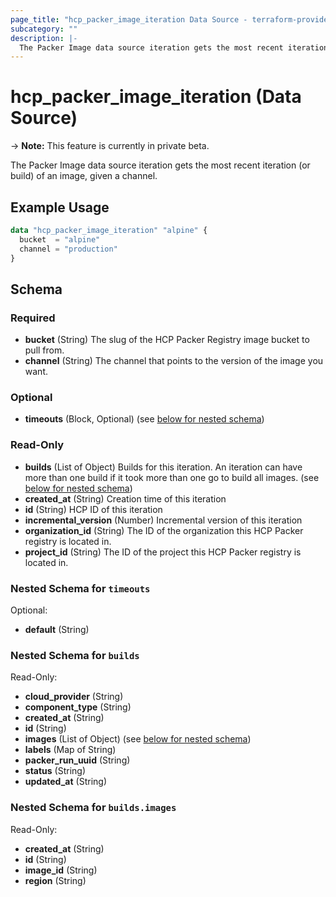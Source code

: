```yaml
---
page_title: "hcp_packer_image_iteration Data Source - terraform-provider-hcp"
subcategory: ""
description: |-
  The Packer Image data source iteration gets the most recent iteration (or build) of an image, given a channel.
---
```


# hcp_packer_image_iteration (Data Source)

-> **Note:** This feature is currently in private beta.

The Packer Image data source iteration gets the most recent iteration (or build) of an image, given a channel.

## Example Usage

```terraform
data "hcp_packer_image_iteration" "alpine" {
  bucket  = "alpine"
  channel = "production"
}
```

<!-- schema generated by tfplugindocs -->
## Schema

### Required

- **bucket** (String) The slug of the HCP Packer Registry image bucket to pull from.
- **channel** (String) The channel that points to the version of the image you want.

### Optional

- **timeouts** (Block, Optional) (see [below for nested schema](#nestedblock--timeouts))

### Read-Only

- **builds** (List of Object) Builds for this iteration. An iteration can have more than one build if it took more than one go to build all images. (see [below for nested schema](#nestedatt--builds))
- **created_at** (String) Creation time of this iteration
- **id** (String) HCP ID of this iteration
- **incremental_version** (Number) Incremental version of this iteration
- **organization_id** (String) The ID of the organization this HCP Packer registry is located in.
- **project_id** (String) The ID of the project this HCP Packer registry is located in.

<a id="nestedblock--timeouts"></a>
### Nested Schema for `timeouts`

Optional:

- **default** (String)


<a id="nestedatt--builds"></a>
### Nested Schema for `builds`

Read-Only:

- **cloud_provider** (String)
- **component_type** (String)
- **created_at** (String)
- **id** (String)
- **images** (List of Object) (see [below for nested schema](#nestedobjatt--builds--images))
- **labels** (Map of String)
- **packer_run_uuid** (String)
- **status** (String)
- **updated_at** (String)

<a id="nestedobjatt--builds--images"></a>
### Nested Schema for `builds.images`

Read-Only:

- **created_at** (String)
- **id** (String)
- **image_id** (String)
- **region** (String)